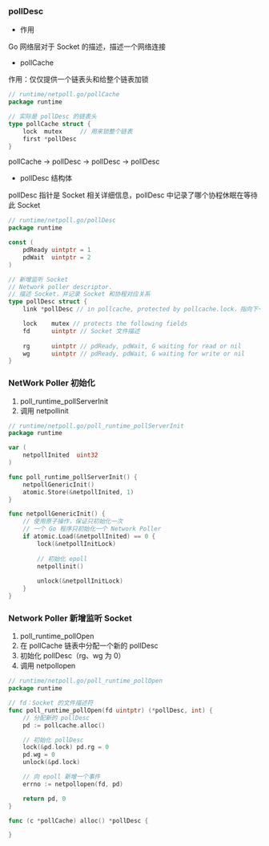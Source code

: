 ### pollDesc

* 作用

Go 网络层对于 Socket 的描述，描述一个网络连接


* pollCache

作用：仅仅提供一个链表头和给整个链表加锁

```go
// runtime/netpoll.go/pollCache
package runtime

// 实际是 pollDesc 的链表头
type pollCache struct {
	lock  mutex     // 用来锁整个链表
	first *pollDesc
}
```

pollCache -> pollDesc -> pollDesc -> pollDesc


* pollDesc 结构体

pollDesc 指针是 Socket 相关详细信息，pollDesc 中记录了哪个协程休眠在等待此 Socket

```go
// runtime/netpoll.go/pollDesc 
package runtime

const (
	pdReady uintptr = 1
	pdWait  uintptr = 2
)

// 新增监听 Socket
// Network poller descriptor.
// 描述 Socket，并记录 Socket 和协程对应关系
type pollDesc struct {
	link *pollDesc // in pollcache, protected by pollcache.lock，指向下一个 pollDesc

	lock    mutex // protects the following fields
	fd      uintptr // Socket 文件描述
	
	rg      uintptr // pdReady, pdWait, G waiting for read or nil
	wg      uintptr // pdReady, pdWait, G waiting for write or nil
}
```


### NetWork Poller 初始化

1. poll_runtime_pollServerInit
2. 调用 netpollinit

```go
// runtime/netpoll.go/poll_runtime_pollServerInit
package runtime

var (
    netpollInited  uint32
)

func poll_runtime_pollServerInit() {
	netpollGenericInit()
    atomic.Store(&netpollInited, 1)
}

func netpollGenericInit() {
	// 使用原子操作，保证只初始化一次
	// 一个 Go 程序只初始化一个 Network Poller
	if atomic.Load(&netpollInited) == 0 {
        lock(&netpollInitLock)
    
        // 初始化 epoll
        netpollinit()
    
        unlock(&netpollInitLock)
	}
}
```


### Network Poller 新增监听 Socket

1. poll_runtime_pollOpen
2. 在 pollCache 链表中分配一个新的 pollDesc
3. 初始化 pollDesc（rg、wg 为 0）
4. 调用 netpollopen

```go
// runtime/netpoll.go/poll_runtime_pollOpen
package runtime

// fd：Socket 的文件描述符
func poll_runtime_pollOpen(fd uintptr) (*pollDesc, int) {
	// 分配新的 pollDesc
	pd := pollcache.alloc()

	// 初始化 pollDesc
	lock(&pd.lock) pd.rg = 0
	pd.wg = 0
    unlock(&pd.lock)

	// 向 epoll 新增一个事件
	errno := netpollopen(fd, pd)

	return pd, 0
}

func (c *pollCache) alloc() *pollDesc { 

}
```
